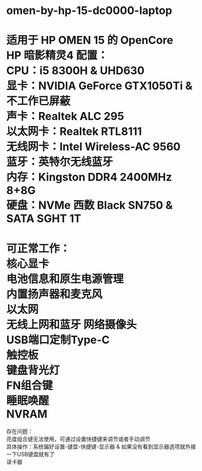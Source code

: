 # omen-by-hp-15-dc0000-laptop
适用于 HP OMEN 15 的 OpenCore  
HP 暗影精灵4 配置：  
CPU：i5 8300H & UHD630  
显卡：NVIDIA GeForce GTX1050Ti & 不工作已屏蔽  
声卡：Realtek ALC 295  
以太网卡：Realtek RTL8111  
无线网卡：Intel Wireless-AC 9560  
蓝牙：英特尔无线蓝牙  
内存：Kingston DDR4 2400MHz 8+8G  
硬盘：NVMe 西数 Black SN750 & SATA SGHT 1T  
============================================  
可正常工作：  
核心显卡  
电池信息和原生电源管理   
内置扬声器和麦克风  
以太网  
无线上网和蓝牙 
网络摄像头  
USB端口定制Type-C  
触控板  
键盘背光灯  
FN组合键   
睡眠唤醒  
NVRAM  
============================================  
存在问题：  
亮度组合键无法使用，可通过设置快捷键来调节或者手动调节  
具体操作：系统偏好设置-键盘-快捷键-显示器 & 如果没有看到显示器选项就外接一下USB键盘就有了  
读卡器  

